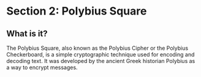 # Section 2: Polybius Square

## What is it?

The Polybius Square, also known as the Polybius Cipher or the Polybius Checkerboard, is a simple cryptographic technique used for encoding and decoding text. It was developed by the ancient Greek historian Polybius as a way to encrypt messages.



